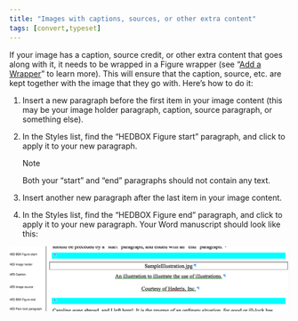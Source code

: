 ```yaml
---
title: "Images with captions, sources, or other extra content"
tags: [convert,typeset]
---
```

 
<html><body><section data-type="chapter" class="hsecchapter" data-hederis-type="hsecchapter" id="images-with-captions-etc" data-pi-attrs="id: images-with-captions-etc; data-tags: convert,typeset;" role="doc-chapter" data-tags="convert,typeset" data-author-name=" " data-book-title=" " title="Images with captions, sources, or other extra content"><p class="hblkp" data-hederis-type="hblkp" id="pUElc672f">If your image has a caption, source credit, or other extra content that goes along with it, it needs to be wrapped in a Figure wrapper (see &#8220;<a href="{% link _docs/add-a-wrapper.md %}" data-hederis-type="hspana" id="pBRb4TzV8"><span class="Hyperlink" data-hederis-type="hspnspan" id="psd36dfce">Add a Wrapper</span></a>&#8221; to learn more). This will ensure that the caption, source, etc. are kept together with the image that they go with. Here&#8217;s how to do it:</p><ol class="hwprnumlist" data-hederis-type="hwprnumlist" id="pPWzS9lTb"><li class="hblkoli" data-hederis-type="hblkoli" id="lirGkQFtfw"><p class="hblkoli" data-hederis-type="hblklip" id="pR2cwF6o7">Insert a new paragraph before the first item in your image content (this may be your image holder paragraph, caption, source paragraph, or something else).</p></li><li class="hblkoli" data-hederis-type="hblkoli" id="liFSlfVL14"><p class="hblkoli" data-hederis-type="hblklip" id="pxOKylbUb">In the Styles list, find the &#8220;HEDBOX Figure start&#8221; paragraph, and click to apply it to your new paragraph.</p><aside class="hwprbox box" data-hederis-type="hwprbox" id="prMpUMvxm" data-type="sidebar"><p class="hblktype" data-hederis-type="hblktype" id="pK31HB7aL">Note</p><p class="hblkp" data-hederis-type="hblkp" id="pz4aNShWM">Both your &#8220;start&#8221; and &#8220;end&#8221; paragraphs should not contain any text.</p></aside></li><li class="hblkoli" data-hederis-type="hblkoli" id="liFpEQiPUK"><p class="hblkoli" data-hederis-type="hblklip" id="pEYDSjo07">Insert another new paragraph after the last item in your image content.</p></li><li class="hblkoli" data-hederis-type="hblkoli" id="liYW93kxQu"><p class="hblkoli" data-hederis-type="hblklip" id="pWL8lVstF">In the Styles list, find the &#8220;HEDBOX Figure end&#8221; paragraph, and click to apply it to your new paragraph. Your Word manuscript should look like this:</p></li></ol><img data-hederis-type="hblkimg" class="hblkimg" id="pw5NYSZN5" src="/images/image_2.png" data-img-src="/images/image_2.png"/></section></body></html>
